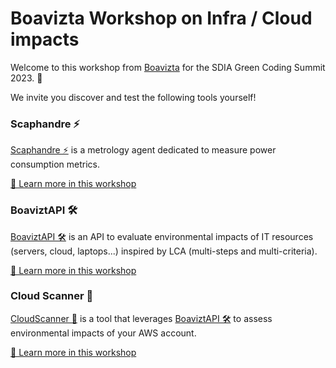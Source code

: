 # Boavizta Workshop on Infra / Cloud impacts

Welcome to this workshop from [Boavizta](https://boavizta.org/en) for the SDIA Green Coding Summit 2023. 🎉

We invite you discover and test the following tools yourself!

### Scaphandre ⚡️

[Scaphandre ⚡️](https://github.com/hubblo-org/scaphandre) is a metrology agent dedicated to measure power consumption metrics.

[📖 Learn more in this workshop](scaphandre.md)

### BoaviztAPI 🛠️

[BoaviztAPI 🛠️](https://github.com/Boavizta/boaviztapi) is an API to evaluate environmental impacts of IT resources (servers, cloud, laptops...) inspired by LCA (multi-steps and multi-criteria).

[📖 Learn more in this workshop](boaviztapi.md)

### Cloud Scanner 📡

[CloudScanner 📡](https://github.com/Boavizta/cloud-scanner) is a tool that leverages [BoaviztAPI 🛠️](https://github.com/Boavizta/boaviztapi) to assess environmental impacts of your AWS account.

[📖 Learn more in this workshop](cloudscanner.md)